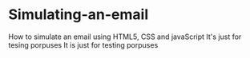 # Simulating-an-email
How to simulate an email using HTML5, CSS and javaScript
It's just for tesing porpuses
It is just for testing porpuses
